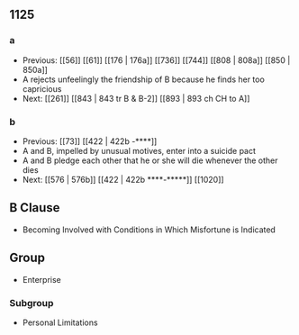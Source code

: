 ## 1125
### a
- Previous: [[56]] [[61]] [[176 | 176a]] [[736]] [[744]] [[808 | 808a]] [[850 | 850a]] 
- A rejects unfeelingly the friendship of B because he finds her too capricious
- Next: [[261]] [[843 | 843 tr B &amp; B-2]] [[893 | 893 ch CH to A]] 

### b
- Previous: [[73]] [[422 | 422b -****]] 
- A and B, impelled by unusual motives, enter into a suicide pact
- A and B pledge each other that he or she will die whenever the other dies
- Next: [[576 | 576b]] [[422 | 422b ****-*****]] [[1020]] 

## B Clause
- Becoming Involved with Conditions in Which Misfortune is Indicated

## Group
- Enterprise

### Subgroup
- Personal Limitations


